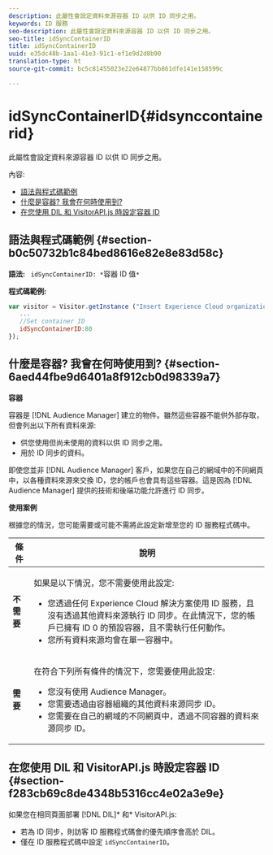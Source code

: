 ```yaml
---
description: 此屬性會設定資料來源容器 ID 以供 ID 同步之用。
keywords: ID 服務
seo-description: 此屬性會設定資料來源容器 ID 以供 ID 同步之用。
seo-title: idSyncContainerID
title: idSyncContainerID
uuid: e35dc48b-1aa1-41e3-91c1-ef1e9d2d8b90
translation-type: ht
source-git-commit: bc5c81455023e22e64877bb861dfe141e158599c

---
```



# idSyncContainerID{#idsynccontainerid}

此屬性會設定資料來源容器 ID 以供 ID 同步之用。

內容:

<ul class="simplelist"> 
 <li> <a href="../../library/function-vars/idsyncontainerid.md#section-b0c50732b1c84bed8616e82e8e83d58c" format="dita" scope="local"> 語法與程式碼範例 </a> </li> 
 <li> <a href="../../library/function-vars/idsyncontainerid.md#section-6aed44fbe9d6401a8f912cb0d98339a7" format="dita" scope="local"> 什麼是容器? 我會在何時使用到? </a> </li> 
 <li> <a href="../../library/function-vars/idsyncontainerid.md#section-f283cb69c8de4348b5316cc4e02a3e9e" format="dita" scope="local"> 在您使用 DIL 和 VisitorAPI.js 時設定容器 ID </a> </li> 
</ul>

## 語法與程式碼範例 {#section-b0c50732b1c84bed8616e82e8e83d58c}

**語法:** ` idSyncContainerID: *`容器 ID 值`*`

**程式碼範例:**

```js
var visitor = Visitor.getInstance ("Insert Experience Cloud organization ID here",{ 
   ... 
   //Set container ID 
   idSyncContainerID:80 
});
```

## 什麼是容器? 我會在何時使用到?  {#section-6aed44fbe9d6401a8f912cb0d98339a7}

**容器**

容器是 [!DNL Audience Manager] 建立的物件。雖然這些容器不能供外部存取，但會列出以下所有資料來源:

* 供您使用但尚未使用的資料以供 ID 同步之用。
* 用於 ID 同步的資料。

即使您並非 [!DNL Audience Manager] 客戶，如果您在自己的網域中的不同網頁中，以各種資料來源來交換 ID，您的帳戶也會具有這些容器。這是因為 [!DNL Audience Manager] 提供的技術和後端功能允許進行 ID 同步。

**使用案例**

根據您的情況，您可能需要或可能不需將此設定新增至您的 ID 服務程式碼中。

<table id="table_48621F343C7F4760A75F6BCC2DB2DA20"> 
 <thead> 
  <tr> 
   <th colname="col1" class="entry"> 條件 </th> 
   <th colname="col2" class="entry"> 說明 </th> 
  </tr> 
 </thead>
 <tbody> 
  <tr> 
   <td colname="col1"> <p> <b>不需要</b> </p> </td> 
   <td colname="col2"> <p>如果是以下情況，您不需要使用此設定: </p> <p> 
     <ul id="ul_4D6F794CD65C43D0BEFBA6F5DE420C2E"> 
      <li id="li_0F048A6AC7BE4450AFA1B20B1AC25808">您透過任何 <span class="keyword">Experience Cloud</span> 解決方案使用 ID 服務，且沒有透過其他資料來源執行 ID 同步。在此情況下，您的帳戶已擁有 ID 0 的預設容器，且不需執行任何動作。 </li> 
      <li id="li_5657D64D9406407D9B4DB7D8BE4F8EE4">您所有資料來源均會在單一容器中。 </li> 
     </ul> </p> </td> 
  </tr> 
  <tr> 
   <td colname="col1"> <p> <b>需要</b> </p> </td> 
   <td colname="col2"> <p>在符合下列所有條件的情況下，您需要使用此設定: </p> <p> 
     <ul id="ul_9AFD14FC5A2745F7BD7BE7B64545DA62"> 
      <li id="li_04F0EFBBD71B43608CAAA7E7409D33FE">您沒有使用 <span class="keyword">Audience Manager</span>。 </li> 
      <li id="li_4BFA6DC76CE9455EBBC337FD2FE820BF">您需要透過由容器組織的其他資料來源同步 ID。 </li> 
      <li id="li_731DA5D1CBF244F8BEBE57C0E2EBA713">您需要在自己的網域的不同網頁中，透過不同容器的資料來源同步 ID。 </li> 
     </ul> </p> </td> 
  </tr> 
 </tbody> 
</table>

## 在您使用 DIL 和 VisitorAPI.js 時設定容器 ID {#section-f283cb69c8de4348b5316cc4e02a3e9e}

如果您在相同頁面部署 [!DNL DIL]* 和* VisitorAPI.js:

* 若為 ID 同步，則訪客 ID 服務程式碼會的優先順序會高於 DIL。
* 僅在 ID 服務程式碼中設定 `idSyncContainerID`。

